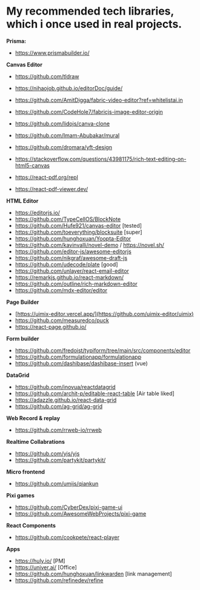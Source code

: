 # My recommended tech libraries, which i once used in real projects.
**Prisma:**
- https://www.prismabuilder.io/
  
**Canvas Editor**
- https://github.com/tldraw
- https://nihaojob.github.io/editorDoc/guide/
- https://github.com/AmitDigga/fabric-video-editor?ref=whitelistai.in
- https://github.com/CodeHole7/fabricjs-image-editor-origin
- https://github.com/lidojs/canva-clone
- https://github.com/Imam-Abubakar/mural

- https://github.com/dromara/yft-design 
- https://stackoverflow.com/questions/43981175/rich-text-editing-on-html5-canvas

- https://react-pdf.org/repl
- https://react-pdf-viewer.dev/

**HTML Editor**
- https://editorjs.io/
- https://github.com/TypeCellOS/BlockNote
- https://github.com/Hufe921/canvas-editor [tested]
- https://github.com/toeverything/blocksuite [super]
- https://github.com/hunghoxuan/Yoopta-Editor
- https://github.com/kavinvalli/novel-demo / https://novel.sh/
- https://github.com/editor-js/awesome-editorjs
- https://github.com/nikgraf/awesome-draft-js
- https://github.com/udecode/plate [good]
- https://github.com/unlayer/react-email-editor
- https://remarkjs.github.io/react-markdown/
- https://github.com/outline/rich-markdown-editor
- https://github.com/mdx-editor/editor

**Page Builder**
- [https://uimix-editor.vercel.app/](https://github.com/uimix-editor/uimix)
- https://github.com/measuredco/puck
- https://react-page.github.io/

**Form builder**
- https://github.com/fredoist/typiform/tree/main/src/components/editor
- https://github.com/formulationapp/formulationapp
- https://github.com/dashibase/dashibase-insert (vue)

**DataGrid**
- https://github.com/inovua/reactdatagrid
- https://github.com/archit-p/editable-react-table [Air table liked]
- https://adazzle.github.io/react-data-grid
- https://github.com/ag-grid/ag-grid

**Web Record & replay**
- https://github.com/rrweb-io/rrweb

**Realtime Collabrations** 
- https://github.com/yjs/yjs
- https://github.com/partykit/partykit/

**Micro frontend**
- https://github.com/umijs/qiankun

**Pixi games**
- https://github.com/CyberDex/pixi-game-ui
- https://github.com/AwesomeWebProjects/pixi-game

**React Components**
- https://github.com/cookpete/react-player

**Apps**
- https://huly.io/ [PM]
- https://univer.ai/ [Office]
- https://github.com/hunghoxuan/linkwarden [link management]
- https://github.com/refinedev/refine 
